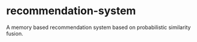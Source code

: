# recommendation-system
A memory based recommendation system based on probabilistic similarity fusion.
